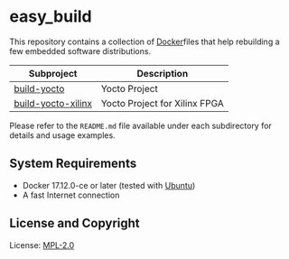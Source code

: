 # easy_build

This repository contains a collection of [Docker](http://www.docker.com/)files that help rebuilding a few embedded software distributions.

| Subproject               | Description                                 |
| ------------------------ | ------------------------------------------- |
| [build-yocto][1]         | Yocto Project                               |
| [build-yocto-xilinx][2] | Yocto Project for Xilinx FPGA               |

Please refer to the `README.md` file available under each subdirectory for details and usage examples.

[1]: build-yocto
[2]: build-yocto-xilinx

System Requirements
-------------------

* Docker 17.12.0-ce or later (tested with [Ubuntu](http://www.ubuntu.com/))
* A fast Internet connection

License and Copyright
---------------------

License: [MPL-2.0](https://github.com/mozilla/openbadges-bakery/blob/master/LICENSE-MPL-2.0)

<!-- EOF -->



